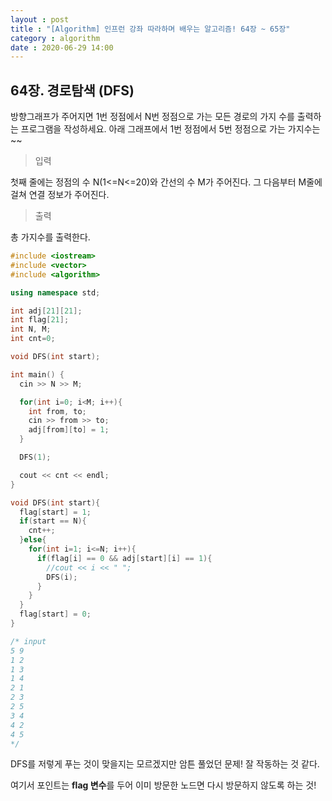 ```yaml
---
layout : post
title : "[Algorithm] 인프런 강좌 따라하며 배우는 알고리즘! 64장 ~ 65장"
category : algorithm
date : 2020-06-29 14:00
---
```


## 64장. 경로탐색 (DFS)

방향그래프가 주어지면 1번 정점에서 N번 정점으로 가는 모든 경로의 가지 수를 출력하는 프로그램을 작성하세요. 아래 그래프에서 1번 정점에서 5번 정점으로 가는 가지수는 ~~


> 입력

첫째 줄에는 정점의 수 N(1<=N<=20)와 간선의 수 M가 주어진다. 그 다음부터 M줄에 걸쳐 연결 정보가 주어진다.

> 출력

총 가지수를 출력한다.

```c++
#include <iostream>
#include <vector>
#include <algorithm>

using namespace std;

int adj[21][21];
int flag[21];
int N, M;
int cnt=0;

void DFS(int start);

int main() {
  cin >> N >> M;

  for(int i=0; i<M; i++){
    int from, to;
    cin >> from >> to;
    adj[from][to] = 1;
  }

  DFS(1);

  cout << cnt << endl;
}

void DFS(int start){
  flag[start] = 1;
  if(start == N){
    cnt++;
  }else{
    for(int i=1; i<=N; i++){
      if(flag[i] == 0 && adj[start][i] == 1){
        //cout << i << " ";
        DFS(i);
      }
    }
  }
  flag[start] = 0;
}

/* input
5 9
1 2
1 3
1 4
2 1
2 3
2 5
3 4
4 2
4 5
*/
```

DFS를 저렇게 푸는 것이 맞을지는 모르겠지만 암튼 풀었던 문제! 잘 작동하는 것 같다.

여기서 포인트는 **flag 변수**를 두어 이미 방문한 노드면 다시 방문하지 않도록 하는 것! 
